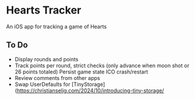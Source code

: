 # Hearts Tracker
An iOS app for tracking a game of Hearts

## To Do
- Display rounds and points
- Track points per round, strict checks (only advance when moon shot or 26 points totaled)
 Persist game state ICO crash/restart
- Review comments from other apps
- Swap UserDefaults for [TinyStorage](https://christianselig.com/2024/10/introducing-tiny-storage/


